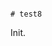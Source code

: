                                                                                                                                                                                                                                                                                                                                                                                                                    # test8

Init.
